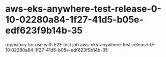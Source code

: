 # aws-eks-anywhere-test-release-0-10-02280a84-1f27-41d5-b05e-edf623f9b14b-35
repository for use with E2E test job aws-eks-anywhere-test-release-0-10:02280a84-1f27-41d5-b05e-edf623f9b14b-35
